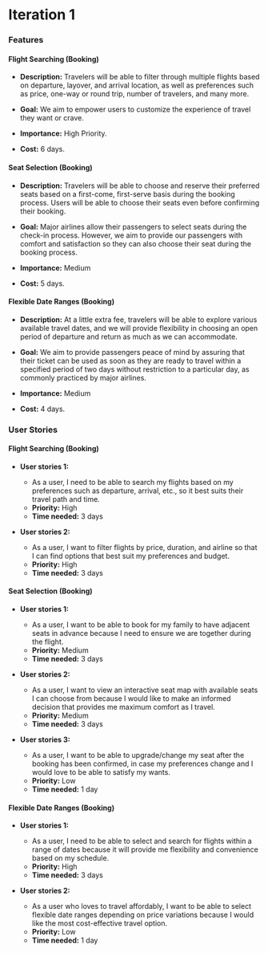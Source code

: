 # Iteration 1

### Features

#### Flight Searching (Booking)

- **Description:** Travelers will be able to filter through multiple flights based on departure, layover, and arrival location, as well as preferences such as price, one-way or round trip, number of travelers, and many more.

- **Goal:** We aim to empower users to customize the experience of travel they want or crave.

- **Importance:** High Priority.

- **Cost:** 6 days.

#### Seat Selection (Booking)

- **Description:** Travelers will be able to choose and reserve their preferred seats based on a first-come, first-serve basis during the booking process. Users will be able to choose their seats even before confirming their booking.

- **Goal:** Major airlines allow their passengers to select seats during the check-in process. However, we aim to provide our passengers with comfort and satisfaction so they can also choose their seat during the booking process.

- **Importance:** Medium

- **Cost:** 5 days.

#### Flexible Date Ranges (Booking)

- **Description:** At a little extra fee, travelers will be able to explore various available travel dates, and we will provide flexibility in choosing an open period of departure and return as much as we can accommodate.

- **Goal:** We aim to provide passengers peace of mind by assuring that their ticket can be used as soon as they are ready to travel within a specified period of two days without restriction to a particular day, as commonly practiced by major airlines.

- **Importance:** Medium

- **Cost:** 4 days.

### User Stories

#### Flight Searching (Booking)

- **User stories 1:**
    - As a user, I need to be able to search my flights based on my preferences such as departure, arrival, etc., so it best suits their travel path and time.
    - **Priority:** High
    - **Time needed:** 3 days

- **User stories 2:**
    - As a user, I want to filter flights by price, duration, and airline so that I can find options that best suit my preferences and budget.
    - **Priority:** High
    - **Time needed:** 3 days

#### Seat Selection (Booking)

- **User stories 1:**
    - As a user, I want to be able to book for my family to have adjacent seats in advance because I need to ensure we are together during the flight.
    - **Priority:** Medium
    - **Time needed:** 3 days

- **User stories 2:**
    - As a user, I want to view an interactive seat map with available seats I can choose from because I would like to make an informed decision that provides me maximum comfort as I travel.
    - **Priority:** Medium
    - **Time needed:** 3 days

- **User stories 3:**
    - As a user, I want to be able to upgrade/change my seat after the booking has been confirmed, in case my preferences change and I would love to be able to satisfy my wants.
    - **Priority:** Low
    - **Time needed:** 1 day

#### Flexible Date Ranges (Booking)

- **User stories 1:**
    - As a user, I need to be able to select and search for flights within a range of dates because it will provide me flexibility and convenience based on my schedule.
    - **Priority:** High
    - **Time needed:** 3 days

- **User stories 2:**
    - As a user who loves to travel affordably, I want to be able to select flexible date ranges depending on price variations because I would like the most cost-effective travel option.
    - **Priority:** Low
    - **Time needed:** 1 day
